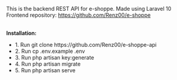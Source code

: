 This is the backend REST API for e-shoppe. Made using Laravel 10<br/>
Frontend repository: https://github.com/Renz00/e-shoppe

<br/>
<strong>Installation: </strong><br />
<ul>
    <li>1. Run git clone https://github.com/Renz00/e-shoppe-api</li>
    <li>2. Run cp .env.example .env</li>
    <li>3. Run php artisan key:generate</li>
    <li>4. Run php artisan migrate</li>
    <li>5. Run php artisan serve</li>
</ul>
